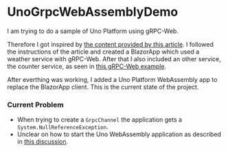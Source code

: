 # UnoGrpcWebAssemblyDemo

I am trying to do a sample of Uno Platform using gRPC-Web.

Therefore I got inspired by [the content provided by this article](https://azure.github.io/AppService/2021/03/15/How-to-use-gRPC-Web-with-Blazor-WebAssembly-on-App-Service.html). I followed the instructions of the article and created a BlazorApp which used a weather service with gRPC-Web. After that I also included an other service, the counter service, as seen in [this gRPC-Web example](https://github.com/grpc/grpc-dotnet/tree/master/examples/Counter).

After everthing was working, I added a Uno Platform WebAssembly app to replace the BlazorApp client. This is the current state of the project.

### Current Problem
- When trying to create a ``` GrpcChannel ``` the application gets a ``` System.NullReferenceException ```.
- Unclear on how to start the Uno WebAssembly application as described in [this discussion](https://github.com/unoplatform/uno/discussions/8994#discussioncomment-2920130). 
